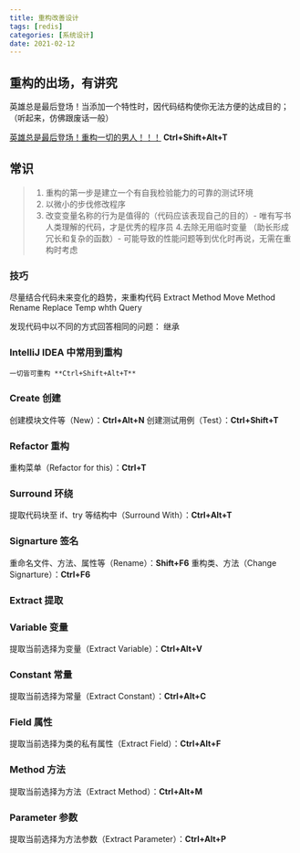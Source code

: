 ```yaml
---
title: 重构改善设计
tags: [redis]
categories: [系统设计]
date: 2021-02-12
---
```


## 重构的出场，有讲究

英雄总是最后登场！当添加一个特性时，因代码结构使你无法方便的达成目的；（听起来，仿佛跟废话一般）

<u>英雄总是最后登场！重构一切的男人！！！</u> **Ctrl+Shift+Alt+T**

## 常识

> 1. 重构的第一步是建立一个有自我检验能力的可靠的测试环境
> 2. 以微小的步伐修改程序
> 3. 改变变量名称的行为是值得的（代码应该表现自己的目的）- 唯有写书人类理解的代码，才是优秀的程序员 4.去除无用临时变量 （助长形成冗长和复杂的函数）- 可能导致的性能问题等到优化时再说，无需在重构时考虑

### 技巧

尽量结合代码未来变化的趋势，来重构代码
Extract Method
Move Method
Rename
Replace Temp whth Query

发现代码中以不同的方式回答相同的问题：
继承

### IntelliJ IDEA 中常用到重构

`一切皆可重构 **Ctrl+Shift+Alt+T**`

### Create 创建

创建模块文件等（New）：**Ctrl+Alt+N**
创建测试用例（Test）：**Ctrl+Shift+T**

### Refactor 重构

重构菜单（Refactor for this）：**Ctrl+T**

### Surround 环绕

提取代码块至 if、try 等结构中（Surround With）：**Ctrl+Alt+T**

### Signarture 签名

重命名文件、方法、属性等（Rename）：**Shift+F6**
重构类、方法（Change Signarture）：**Ctrl+F6**

### Extract 提取

### Variable 变量

提取当前选择为变量（Extract Variable）：**Ctrl+Alt+V**

### Constant 常量

提取当前选择为常量（Extract Constant）：**Ctrl+Alt+C**

### Field 属性

提取当前选择为类的私有属性（Extract Field）：**Ctrl+Alt+F**

### Method 方法

提取当前选择为方法（Extract Method）：**Ctrl+Alt+M**

### Parameter 参数

提取当前选择为方法参数（Extract Parameter）：**Ctrl+Alt+P**
